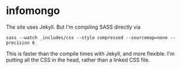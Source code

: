 infomongo
=========

The site uses Jekyll. But I'm compiling SASS directly via

    sass --watch _includes/css --style compressed --sourcemap=none --precision 6
    
This is faster than the compile times with Jekyll, and more flexible. 
I'm putting all the CSS in the head, rather than a linked CSS file. 
